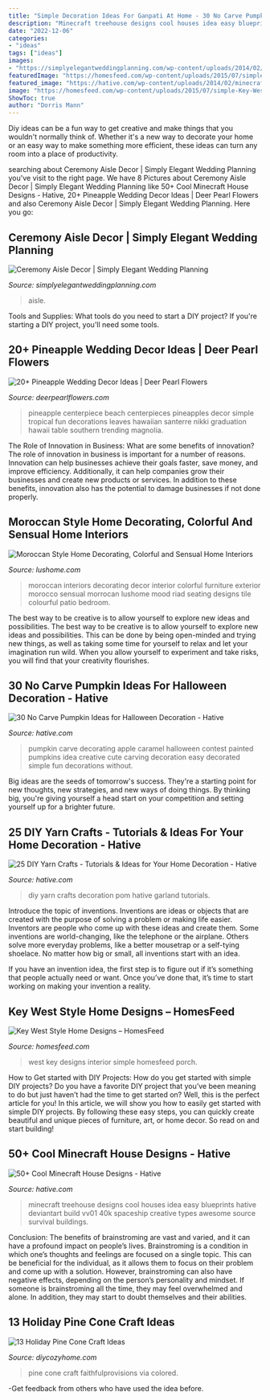 ```yaml
---
title: "Simple Decoration Ideas For Ganpati At Home - 30 No Carve Pumpkin Ideas For Halloween Decoration"
description: "Minecraft treehouse designs cool houses idea easy blueprints hative deviantart build vv01 40k spaceship creative types awesome source survival buildings"
date: "2022-12-06"
categories:
- "ideas"
tags: ["ideas"]
images:
- "https://simplyelegantweddingplanning.com/wp-content/uploads/2014/02/sandiegoranchwedding-6.jpg"
featuredImage: "https://homesfeed.com/wp-content/uploads/2015/07/simple-Key-West-interior-design-with-a-pair-of-wood-chairs-and-L-shape-sofa-with-high-built-in-headrest-feature.jpg"
featured_image: "https://hative.com/wp-content/uploads/2014/02/minecraft-houses/treehouse-design-idea-5.jpg"
image: "https://homesfeed.com/wp-content/uploads/2015/07/simple-Key-West-interior-design-with-a-pair-of-wood-chairs-and-L-shape-sofa-with-high-built-in-headrest-feature.jpg"
ShowToc: true
author: "Dorris Mann"
---
```



Diy ideas can be a fun way to get creative and make things that you wouldn't normally think of. Whether it's a new way to decorate your home or an easy way to make something more efficient, these ideas can turn any room into a place of productivity.

	

		
searching about Ceremony Aisle Decor | Simply Elegant Wedding Planning you've visit to the right page. We have 8 Pictures about Ceremony Aisle Decor | Simply Elegant Wedding Planning like 50+ Cool Minecraft House Designs - Hative, 20+ Pineapple Wedding Decor Ideas | Deer Pearl Flowers and also Ceremony Aisle Decor | Simply Elegant Wedding Planning. Here you go:
		
    
## Ceremony Aisle Decor | Simply Elegant Wedding Planning

<img loading=lazy src="https://simplyelegantweddingplanning.com/wp-content/uploads/2014/02/sandiegoranchwedding-6.jpg" onerror="this.onerror=null;this.src='https://tse4.mm.bing.net/th?id=OIP.mPmk2mTMymVKSS8kW8szeQHaLH&amp;pid=15.1';" alt="Ceremony Aisle Decor | Simply Elegant Wedding Planning">

_Source: simplyelegantweddingplanning.com_

>aisle. 

	

Tools and Supplies: What tools do you need to start a DIY project?
If you're starting a DIY project, you'll need some tools.

    
## 20+ Pineapple Wedding Decor Ideas | Deer Pearl Flowers

<img loading=lazy src="http://www.deerpearlflowers.com/wp-content/uploads/2015/07/pineapple-beach-wedding-centerpieces.jpg" onerror="this.onerror=null;this.src='https://tse3.mm.bing.net/th?id=OIP.ffwlTFGLjCP6AXRLrnKPIQHaLH&amp;pid=15.1';" alt="20+ Pineapple Wedding Decor Ideas | Deer Pearl Flowers">

_Source: deerpearlflowers.com_

>pineapple centerpiece beach centerpieces pineapples decor simple tropical fun decorations leaves hawaiian santerre nikki graduation hawaii table southern trending magnolia. 

	

The Role of Innovation in Business: What are some benefits of innovation?
The role of innovation in business is important for a number of reasons. Innovation can help businesses achieve their goals faster, save money, and improve efficiency. Additionally, it can help companies grow their businesses and create new products or services. In addition to these benefits, innovation also has the potential to damage businesses if not done properly.

    
## Moroccan Style Home Decorating, Colorful And Sensual Home Interiors

<img loading=lazy src="https://www.lushome.com/wp-content/uploads/2010/07/moroccan-style-home-decorating-ideas-10.jpg" onerror="this.onerror=null;this.src='https://tse3.mm.bing.net/th?id=OIP.k6uDHJesfnQWIqV2QZW0QQHaKE&amp;pid=15.1';" alt="Moroccan Style Home Decorating, Colorful and Sensual Home Interiors">

_Source: lushome.com_

>moroccan interiors decorating decor interior colorful furniture exterior morocco sensual morrocan lushome mood riad seating designs tile colourful patio bedroom. 

	

The best way to be creative is to allow yourself to explore new ideas and possibilities.
The best way to be creative is to allow yourself to explore new ideas and possibilities. This can be done by being open-minded and trying new things, as well as taking some time for yourself to relax and let your imagination run wild. When you allow yourself to experiment and take risks, you will find that your creativity flourishes.

    
## 30 No Carve Pumpkin Ideas For Halloween Decoration - Hative

<img loading=lazy src="https://hative.com/wp-content/uploads/2014/10/no-carve-pumpkin-ideas/4-caramel-apple.jpg" onerror="this.onerror=null;this.src='https://tse4.mm.bing.net/th?id=OIP.ZVifJVHUjIqDMw6u-qCJdAHaJ4&amp;pid=15.1';" alt="30 No Carve Pumpkin Ideas for Halloween Decoration - Hative">

_Source: hative.com_

>pumpkin carve decorating apple caramel halloween contest painted pumpkins idea creative cute carving decoration easy decorated simple fun decorations without. 

	

Big ideas are the seeds of tomorrow's success. They're a starting point for new thoughts, new strategies, and new ways of doing things. By thinking big, you're giving yourself a head start on your competition and setting yourself up for a brighter future.

    
## 25 DIY Yarn Crafts - Tutorials &amp; Ideas For Your Home Decoration - Hative

<img loading=lazy src="https://hative.com/wp-content/uploads/2015/08/diy-yarn-crafts/9-diy-yarn-crafts.jpg" onerror="this.onerror=null;this.src='https://tse1.mm.bing.net/th?id=OIP.W9VfvW2l8FsjLFUEpr2XygHaJ1&amp;pid=15.1';" alt="25 DIY Yarn Crafts - Tutorials &amp; Ideas for Your Home Decoration - Hative">

_Source: hative.com_

>diy yarn crafts decoration pom hative garland tutorials. 

	

Introduce the topic of inventions.
Inventions are ideas or objects that are created with the purpose of solving a problem or making life easier. Inventors are people who come up with these ideas and create them.
Some inventions are world-changing, like the telephone or the airplane. Others solve more everyday problems, like a better mousetrap or a self-tying shoelace. No matter how big or small, all inventions start with an idea.

If you have an invention idea, the first step is to figure out if it’s something that people actually need or want. Once you’ve done that, it’s time to start working on making your invention a reality.

    
## Key West Style Home Designs – HomesFeed

<img loading=lazy src="https://homesfeed.com/wp-content/uploads/2015/07/simple-Key-West-interior-design-with-a-pair-of-wood-chairs-and-L-shape-sofa-with-high-built-in-headrest-feature.jpg" onerror="this.onerror=null;this.src='https://tse2.mm.bing.net/th?id=OIP.7eVdEol1Yaz_NM78wNQ9hgHaLH&amp;pid=15.1';" alt="Key West Style Home Designs – HomesFeed">

_Source: homesfeed.com_

>west key designs interior simple homesfeed porch. 

	

How to Get started with DIY Projects: How do you get started with simple DIY projects?
Do you have a favorite DIY project that you’ve been meaning to do but just haven’t had the time to get started on? Well, this is the perfect article for you! In this article, we will show you how to easily get started with simple DIY projects. By following these easy steps, you can quickly create beautiful and unique pieces of furniture, art, or home decor. So read on and start building!

    
## 50+ Cool Minecraft House Designs - Hative

<img loading=lazy src="https://hative.com/wp-content/uploads/2014/02/minecraft-houses/treehouse-design-idea-5.jpg" onerror="this.onerror=null;this.src='https://tse4.mm.bing.net/th?id=OIP.NJXm4Glxz7hRvYiXb5O67AHaFj&amp;pid=15.1';" alt="50+ Cool Minecraft House Designs - Hative">

_Source: hative.com_

>minecraft treehouse designs cool houses idea easy blueprints hative deviantart build vv01 40k spaceship creative types awesome source survival buildings. 

	

Conclusion: The benefits of brainstroming are vast and varied, and it can have a profound impact on people’s lives.
Brainstroming is a condition in which one’s thoughts and feelings are focused on a single topic. This can be beneficial for the individual, as it allows them to focus on their problem and come up with a solution. However, brainstroming can also have negative effects, depending on the person’s personality and mindset. If someone is brainstroming all the time, they may feel overwhelmed and alone. In addition, they may start to doubt themselves and their abilities.

    
## 13 Holiday Pine Cone Craft Ideas

<img loading=lazy src="https://diycozyhome.com/wp-content/uploads/2017/10/colored-handing-pine-cone.jpg" onerror="this.onerror=null;this.src='https://tse3.mm.bing.net/th?id=OIP.tS95uz6_Zzv2tyRQ2DffwQHaLH&amp;pid=15.1';" alt="13 Holiday Pine Cone Craft Ideas">

_Source: diycozyhome.com_

>pine cone craft faithfulprovisions via colored. 

	

-Get feedback from others who have used the idea before.


